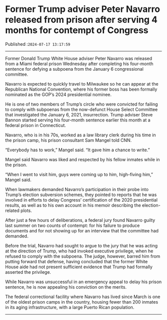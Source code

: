 # Former Trump adviser Peter Navarro released from prison after serving 4 months for contempt of Congress

Published :`2024-07-17 13:17:59`

---

Former Donald Trump White House adviser Peter Navarro was released from a Miami federal prison Wednesday after completing his four-month sentence for defying a subpoena from the January 6 congressional committee.

Navarro is expected to quickly travel to Milwaukee so he can appear at the Republican National Convention, where his former boss has been formally nominated as the GOP’s 2024 presidential nominee.

He is one of two members of Trump’s circle who were convicted for failing to comply with subpoenas from the now-defunct House Select Committee that investigated the January 6, 2021, insurrection. Trump adviser Steve Bannon started serving his four-month sentence earlier this month at a federal prison in Connecticut.

Navarro, who is in his 70s, worked as a law library clerk during his time in the prison camp, his prison consultant Sam Mangel told CNN.

“Everybody has to work,” Mangel said. “It gave him a chance to write.”

Mangel said Navarro was liked and respected by his fellow inmates while in the prison.

“When I went to visit him, guys were coming up to him, high-fiving him,” Mangel said.

When lawmakers demanded Navarro’s participation in their probe into Trump’s election subversion schemes, they pointed to reports that he was involved in efforts to delay Congress’ certification of the 2020 presidential results, as well as to his own account in his memoir describing the election-related plots.

After just a few hours of deliberations, a federal jury found Navarro guilty last summer on two counts of contempt: for his failure to produce documents and for not showing up for an interview that the committee had demanded.

Before the trial, Navarro had sought to argue to the jury that he was acting at the direction of Trump, who had invoked executive privilege, when he refused to comply with the subpoena. The judge, however, barred him from putting forward that defense, having concluded that the former White House aide had not present sufficient evidence that Trump had formally asserted the privilege.

While Navarro was unsuccessful in an emergency appeal to delay his prison sentence, he is now appealing his conviction on the merits.

The federal correctional facility where Navarro has lived since March is one of the oldest prison camps in the country, housing fewer than 200 inmates in its aging infrastructure, with a large Puerto Rican population.

---

